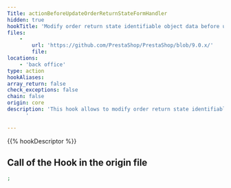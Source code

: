 ```yaml
---
Title: actionBeforeUpdateOrderReturnStateFormHandler
hidden: true
hookTitle: 'Modify order return state identifiable object data before updating it'
files:
    -
        url: 'https://github.com/PrestaShop/PrestaShop/blob/9.0.x/'
        file: 
locations:
    - 'back office'
type: action
hookAliases: 
array_return: false
check_exceptions: false
chain: false
origin: core
description: 'This hook allows to modify order return state identifiable object forms data before it was updated
      '

---
```


{{% hookDescriptor %}}

## Call of the Hook in the origin file

```php
;
```
